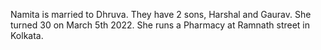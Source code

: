 Namita is married to Dhruva. They have 2 sons, Harshal and Gaurav.
She turned 30 on March 5th 2022.
She runs a Pharmacy at Ramnath street in Kolkata.
